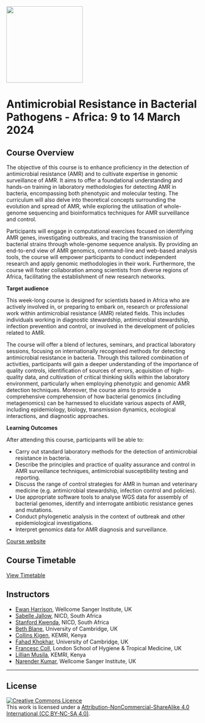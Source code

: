 <img src="https://coursesandconferences.wellcomeconnectingscience.org/wp-content/themes/wcc_courses_and_conferences/dist/assets/svg/logo.svg" width="200" height="200">

# Antimicrobial Resistance in Bacterial Pathogens - Africa: 9 to 14 March 2024

## Course Overview

The objective of this course is to enhance proficiency in the detection of antimicrobial resistance (AMR) and to cultivate expertise in genomic surveillance of AMR. It aims to offer a foundational understanding and hands-on training in laboratory methodologies for detecting AMR in bacteria, encompassing both phenotypic and molecular testing. The curriculum will also delve into theoretical concepts surrounding the evolution and spread of AMR, while exploring the utilisation of whole-genome sequencing and bioinformatics techniques for AMR surveillance and control.

Participants will engage in computational exercises focused on identifying AMR genes, investigating outbreaks, and tracing the transmission of bacterial strains through whole-genome sequence analysis. By providing an end-to-end view of AMR genomics, command-line and web-based analysis tools, the course will empower participants to conduct independent research and apply genomic methodologies in their work. Furthermore, the course will foster collaboration among scientists from diverse regions of Africa, facilitating the establishment of new research networks.

**Target audience**

This week-long course is designed for scientists based in Africa who are actively involved in, or preparing to embark on, research or professional work within antimicrobial resistance (AMR) related fields. This includes individuals working in diagnostic stewardship, antimicrobial stewardship, infection prevention and control, or involved in the development of policies related to AMR.

The course will offer a blend of lectures, seminars, and practical laboratory sessions, focusing on internationally recognised methods for detecting antimicrobial resistance in bacteria. Through this tailored combination of activities, participants will gain a deeper understanding of the importance of quality controls, identification of sources of errors, acquisition of high-quality data, and cultivation of critical thinking skills within the laboratory environment, particularly when employing phenotypic and genomic AMR detection techniques. Moreover, the course aims to provide a comprehensive comprehension of how bacterial genomics (including metagenomics) can be harnessed to elucidate various aspects of AMR, including epidemiology, biology, transmission dynamics, ecological interactions, and diagnostic approaches.

**Learning Outcomes**

After attending this course, participants will be able to: 
- Carry out standard laboratory methods for the detection of antimicrobial resistance in bacteria.
- Describe the principles and practice of quality assurance and control in AMR surveillance techniques, antimicrobial susceptibility testing and reporting.
- Discuss the range of control strategies for AMR in human and veterinary medicine (e.g. antimicrobial stewardship, infection control and policies).
- Use appropriate software tools to analyse WGS data for assembly of bacterial genomes, identify and interrogate antibiotic resistance genes and mutations.
- Conduct phylogenetic analysis in the context of outbreak and other epidemiological investigations.
- Interpret genomics data for AMR diagnosis and surveillance.

[Course website](https://coursesandconferences.wellcomeconnectingscience.org/event/antimicrobial-resistance-in-bacterial-pathogens-africa-20240309/)

## Course Timetable

[View Timetable](https://drive.google.com/file/d/1GPE6INWhzLpUYA9xG_IuX6p-DnR3h9sy/view?usp=sharing)

## Instructors

- [Ewan Harrison](https://www.sanger.ac.uk/person/harrison-ewan/), Wellcome Sanger Institute, UK
- [Sabelle Jallow](https://orcid.org/my-orcid?orcid=0000-0002-4436-5517), NICD, South Africa
- [Stanford Kwenda](https://www.linkedin.com/in/stanford-kwenda-7bb87530/), NICD, South Africa
- [Beth Blane](https://www.med.cam.ac.uk/staff/beth-blane/), University of Cambridge, UK
- [Collins Kigen](https://ke.linkedin.com/in/collins-kigen-67b74910a), KEMRI, Kenya
- [Fahad Khokhar](https://www.researchgate.net/profile/Fahad-Khokhar), University of Cambridge, UK
- [Francesc Coll](https://www.lshtm.ac.uk/aboutus/people/coll.francesc), London School of Hygiene & Tropical Medicine, UK
- [Lillian Musila](https://www.kemri.go.ke/cmr-staff-profiles/#1635923039986-d290ab63-bde6), KEMRI, Kenya
- [Narender Kumar](https://www.infectiousdisease.cam.ac.uk/directory/narender-kumar), Wellcome Sanger Institute, UK

******
## License
<a rel="license" href="http://creativecommons.org/licenses/by/4.0/"><img alt="Creative Commons Licence" style="border-width:0" src="https://i.creativecommons.org/l/by-nc-sa/4.0/88x31.png" /></a><br />This work is licensed under a <a rel="license" href="https://creativecommons.org/licenses/by-nc-sa/4.0/">Attribution-NonCommercial-ShareAlike 4.0 International (CC BY-NC-SA 4.0)</a>.


